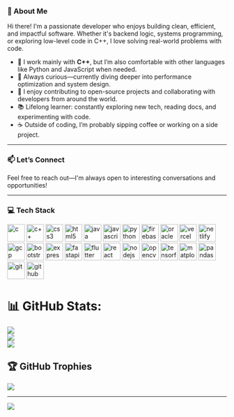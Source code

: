 ### 👋 About Me

Hi there! I'm a passionate developer who enjoys building clean, efficient, and impactful software. Whether it's backend logic, systems programming, or exploring low-level code in C++, I love solving real-world problems with code.

- 🔧 I work mainly with **C++**, but I’m also comfortable with other languages like Python and JavaScript when needed.  
- 🧠 Always curious—currently diving deeper into performance optimization and system design.  
- 🚀 I enjoy contributing to open-source projects and collaborating with developers from around the world.  
- 📚 Lifelong learner: constantly exploring new tech, reading docs, and experimenting with code.  
- ☕ Outside of coding, I’m probably sipping coffee or working on a side project.

---

### 📫 Let’s Connect

Feel free to reach out—I'm always open to interesting conversations and opportunities!

---

### 💻 Tech Stack

<p align="left">
  <img src="https://cdn.jsdelivr.net/gh/devicons/devicon/icons/c/c-original.svg" alt="c" width="40" height="40"/>
  <img src="https://cdn.jsdelivr.net/gh/devicons/devicon/icons/cplusplus/cplusplus-original.svg" alt="c++" width="40" height="40"/>
  <img src="https://cdn.jsdelivr.net/gh/devicons/devicon/icons/css3/css3-original.svg" alt="css3" width="40" height="40"/>
  <img src="https://cdn.jsdelivr.net/gh/devicons/devicon/icons/html5/html5-original.svg" alt="html5" width="40" height="40"/>
  <img src="https://cdn.jsdelivr.net/gh/devicons/devicon/icons/java/java-original.svg" alt="java" width="40" height="40"/>
  <img src="https://cdn.jsdelivr.net/gh/devicons/devicon/icons/javascript/javascript-original.svg" alt="javascript" width="40" height="40"/>
  <img src="https://cdn.jsdelivr.net/gh/devicons/devicon/icons/python/python-original.svg" alt="python" width="40" height="40"/>
  <img src="https://cdn.jsdelivr.net/gh/devicons/devicon/icons/firebase/firebase-plain.svg" alt="firebase" width="40" height="40"/>
  <img src="https://cdn.jsdelivr.net/gh/devicons/devicon/icons/oracle/oracle-original.svg" alt="oracle" width="40" height="40"/>
  <img src="https://cdn.jsdelivr.net/gh/devicons/devicon/icons/vercel/vercel-original.svg" alt="vercel" width="40" height="40"/>
  <img src="https://cdn.jsdelivr.net/gh/devicons/devicon/icons/netlify/netlify-original.svg" alt="netlify" width="40" height="40"/>
  <img src="https://cdn.jsdelivr.net/gh/devicons/devicon/icons/googlecloud/googlecloud-original.svg" alt="gcp" width="40" height="40"/>
  <img src="https://cdn.jsdelivr.net/gh/devicons/devicon/icons/bootstrap/bootstrap-original.svg" alt="bootstrap" width="40" height="40"/>
  <img src="https://cdn.jsdelivr.net/gh/devicons/devicon/icons/express/express-original.svg" alt="express" width="40" height="40"/>
  <img src="https://cdn.jsdelivr.net/gh/devicons/devicon/icons/fastapi/fastapi-original.svg" alt="fastapi" width="40" height="40"/>
  <img src="https://cdn.jsdelivr.net/gh/devicons/devicon/icons/flutter/flutter-original.svg" alt="flutter" width="40" height="40"/>
  <img src="https://cdn.jsdelivr.net/gh/devicons/devicon/icons/react/react-original.svg" alt="react" width="40" height="40"/>
  <img src="https://cdn.jsdelivr.net/gh/devicons/devicon/icons/nodejs/nodejs-original.svg" alt="nodejs" width="40" height="40"/>
  <img src="https://cdn.jsdelivr.net/gh/devicons/devicon/icons/opencv/opencv-original.svg" alt="opencv" width="40" height="40"/>
  <img src="https://cdn.jsdelivr.net/gh/devicons/devicon/icons/tensorflow/tensorflow-original.svg" alt="tensorflow" width="40" height="40"/>
  <img src="https://cdn.jsdelivr.net/gh/devicons/devicon/icons/matplotlib/matplotlib-original.svg" alt="matplotlib" width="40" height="40"/>
  <img src="https://cdn.jsdelivr.net/gh/devicons/devicon/icons/pandas/pandas-original.svg" alt="pandas" width="40" height="40"/>
  <img src="https://cdn.jsdelivr.net/gh/devicons/devicon/icons/git/git-original.svg" alt="git" width="40" height="40"/>
  <img src="https://cdn.jsdelivr.net/gh/devicons/devicon/icons/github/github-original.svg" alt="github" width="40" height="40"/>
</p>


# 📊 GitHub Stats:
![](https://github-readme-stats.vercel.app/api?username=syam-praneeth&theme=shadow_blue&hide_border=false&include_all_commits=false&count_private=false)<br/>
![](https://nirzak-streak-stats.vercel.app/?user=syam-praneeth&theme=shadow_blue&hide_border=false)<br/>
![](https://github-readme-stats.vercel.app/api/top-langs/?username=syam-praneeth&theme=shadow_blue&hide_border=false&include_all_commits=false&count_private=false&layout=compact)

## 🏆 GitHub Trophies
![](https://github-profile-trophy.vercel.app/?username=syam-praneeth&theme=shadow_blue&no-frame=false&no-bg=false&margin-w=4)

---
[![](https://visitcount.itsvg.in/api?id=syam-praneeth&icon=0&color=0)](https://visitcount.itsvg.in)

<!-- Proudly created with GPRM ( https://gprm.itsvg.in ) -->

